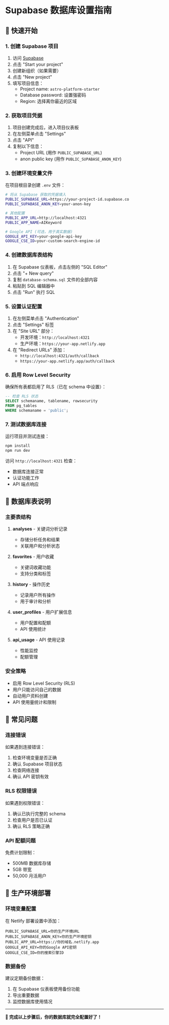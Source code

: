 # Supabase 数据库设置指南

## 🚀 快速开始

### 1. 创建 Supabase 项目

1. 访问 [Supabase](https://supabase.com)
2. 点击 "Start your project"
3. 创建新组织（如果需要）
4. 点击 "New project"
5. 填写项目信息：
   - Project name: `astro-platform-starter`
   - Database password: 设置强密码
   - Region: 选择离你最近的区域

### 2. 获取项目凭据

1. 项目创建完成后，进入项目仪表板
2. 在左侧菜单点击 "Settings"
3. 点击 "API"
4. 复制以下信息：
   - Project URL (用作 `PUBLIC_SUPABASE_URL`)
   - anon public key (用作 `PUBLIC_SUPABASE_ANON_KEY`)

### 3. 创建环境变量文件

在项目根目录创建 `.env` 文件：

```bash
# 将从 Supabase 获取的凭据填入
PUBLIC_SUPABASE_URL=https://your-project-id.supabase.co
PUBLIC_SUPABASE_ANON_KEY=your-anon-key

# 其他配置
PUBLIC_APP_URL=http://localhost:4321
PUBLIC_APP_NAME=AIKeyword

# Google API (可选，用于真实数据)
GOOGLE_API_KEY=your-google-api-key
GOOGLE_CSE_ID=your-custom-search-engine-id
```

### 4. 创建数据库表结构

1. 在 Supabase 仪表板，点击左侧的 "SQL Editor"
2. 点击 "+ New query"
3. 复制 `database-schema.sql` 文件的全部内容
4. 粘贴到 SQL 编辑器中
5. 点击 "Run" 执行 SQL

### 5. 设置认证配置

1. 在左侧菜单点击 "Authentication"
2. 点击 "Settings" 标签
3. 在 "Site URL" 部分：
   - 开发环境：`http://localhost:4321`
   - 生产环境：`https://your-app.netlify.app`
4. 在 "Redirect URLs" 添加：
   - `http://localhost:4321/auth/callback`
   - `https://your-app.netlify.app/auth/callback`

### 6. 启用 Row Level Security

确保所有表都启用了 RLS（已在 schema 中设置）：

```sql
-- 检查 RLS 状态
SELECT schemaname, tablename, rowsecurity
FROM pg_tables
WHERE schemaname = 'public';
```

### 7. 测试数据库连接

运行项目并测试连接：

```bash
npm install
npm run dev
```

访问 `http://localhost:4321` 检查：

- 数据库连接正常
- 认证功能工作
- API 端点响应

## 🔧 数据库表说明

### 主要表结构

1. **analyses** - 关键词分析记录

   - 存储分析任务和结果
   - 关联用户和分析状态

2. **favorites** - 用户收藏

   - 关键词收藏功能
   - 支持分类和标签

3. **history** - 操作历史

   - 记录用户所有操作
   - 用于审计和分析

4. **user_profiles** - 用户扩展信息

   - 用户配置和配额
   - API 使用统计

5. **api_usage** - API 使用记录
   - 性能监控
   - 配额管理

### 安全策略

- 启用 Row Level Security (RLS)
- 用户只能访问自己的数据
- 自动用户资料创建
- API 使用量统计和限制

## 🚨 常见问题

### 连接错误

如果遇到连接错误：

1. 检查环境变量是否正确
2. 确认 Supabase 项目状态
3. 检查网络连接
4. 确认 API 密钥有效

### RLS 权限错误

如果遇到权限错误：

1. 确认已执行完整的 schema
2. 检查用户是否已认证
3. 确认 RLS 策略正确

### API 配额问题

免费计划限制：

- 500MB 数据库存储
- 5GB 带宽
- 50,000 月活用户

## 📝 生产环境部署

### 环境变量配置

在 Netlify 部署设置中添加：

```
PUBLIC_SUPABASE_URL=你的生产环境URL
PUBLIC_SUPABASE_ANON_KEY=你的生产环境密钥
PUBLIC_APP_URL=https://你的域名.netlify.app
GOOGLE_API_KEY=你的Google API密钥
GOOGLE_CSE_ID=你的搜索引擎ID
```

### 数据备份

建议定期备份数据：

1. 在 Supabase 仪表板使用备份功能
2. 导出重要数据
3. 监控数据库使用情况

---

**🎯 完成以上步骤后，你的数据库就完全配置好了！**
